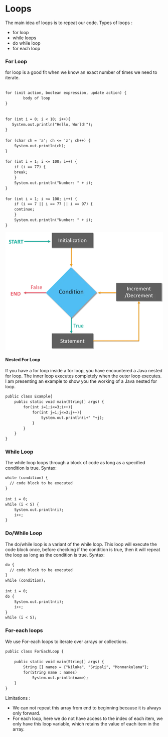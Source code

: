 # Loops
The main idea of loops is to repeat our code.
Types of loops :
+ for loop
+ while loops
+ do while loop
+ for each loop

### For Loop
for loop is a good fit when we know an exact number of times we need to iterate.

```dtd

for (init action, boolean expression, update action) {
        body of loop
}


for (int i = 0; i < 10; i++){
   System.out.println("Hello, World!");
}

for (char ch = 'a'; ch <= 'z'; ch++) {
    System.out.println(ch);
}

for (int i = 1; i <= 100; i++) {
    if (i == 77) {
    break;
    }
    System.out.println("Number: " + i);
}

for (int i = 1; i <= 100; i++) {
    if (i == 7 || i == 77 || i == 97) {
    continue;
    }
    System.out.println("Number: " + i);
}
```

![img_1.png](./images/loop.png)

#### Nested For Loop 
If you have a for loop inside a for loop, you have encountered a Java nested for loop. The inner loop executes completely when the outer loop executes.
I am presenting an example to show you the working of a Java nested for loop.

```dtd
public class Example{
    public static void main(String[] args) {
        for(int i=1;i<=3;i++){
            for(int j=1;j<=3;j++){
                System.out.println(i+" "+j);
            }
        }
    }
}
```


### While Loop
The while loop loops through a block of code as long as a specified condition is true. Syntax:

```dtd
while (condition) {
  // code block to be executed
}

int i = 0;
while (i < 5) {
    System.out.println(i);
    i++;
}
```

### Do/While Loop

The do/while loop is a variant of the while loop. This loop will execute the code block once, before checking if the condition is true, then it will repeat the loop as long as the condition is true. 
Syntax:
```dtd
do {
  // code block to be executed
}
while (condition);

int i = 0;
do {
    System.out.println(i);
    i++;
}
while (i < 5);
```

### For-each loops

We use For-each loops to iterate over arrays or collections.

```dtd
public class ForEachLoop {

    public static void main(String[] args) {
        String [] names = {"Niluka", "Sripali", "Monnankulama"};
        for(String name : names)
            System.out.println(name);
    }
}
```

Limitations :

+ We can not repeat this array from end to beginning because it is always only forward.
+ For each loop, here we do not have access to the index of each item, we only have this loop variable, which retains the value of each item in the array.